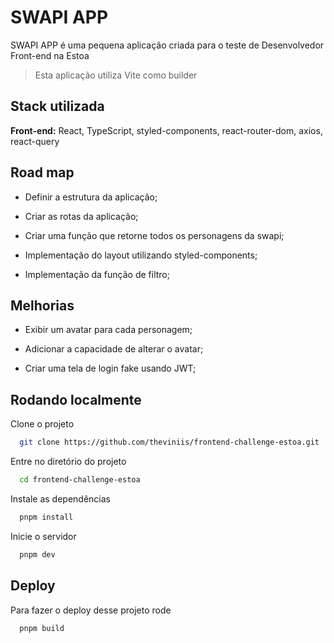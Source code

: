 # SWAPI APP

SWAPI APP é uma pequena aplicação criada para o teste de Desenvolvedor Front-end na Estoa

> Esta aplicação utiliza Vite como builder

## Stack utilizada

**Front-end:** React, TypeScript, styled-components, react-router-dom, axios, react-query

## Road map

- Definir a estrutura da aplicação;

- Criar as rotas da aplicação;

- Criar uma função que retorne todos os personagens da swapi;

- Implementação do layout utilizando styled-components;

- Implementação da função de filtro;

## Melhorias

- Exibir um avatar para cada personagem;

- Adicionar a capacidade de alterar o avatar;

- Criar uma tela de login fake usando JWT;

## Rodando localmente

Clone o projeto

```bash
  git clone https://github.com/theviniis/frontend-challenge-estoa.git
```

Entre no diretório do projeto

```bash
  cd frontend-challenge-estoa
```

Instale as dependências

```bash
  pnpm install
```

Inicie o servidor

```bash
  pnpm dev
```

## Deploy

Para fazer o deploy desse projeto rode

```bash
  pnpm build
```
